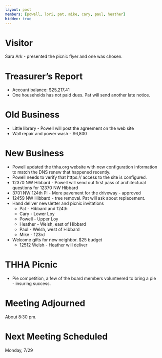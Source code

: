 ```yaml
---
layout: post
members: [powell, lori, pat, mike, cary, paul, heather]
hidden: true
---
```

# Visitor
Sara Ark - presented the picnic flyer and one was chosen.

# Treasurer’s Report
- Account balance: $25,217.41
- One households has not paid dues. Pat will send another late notice.

# Old Business
- Little library - Powell will post the agreement on the web site
- Wall repair and power wash - $6,800

# New Business
* Powell updated the thha.org website with new configuration information to match the DNS renew that happened recently.
* Powell needs to verify that https:// access to the site is configured.
* 12370 NW Hibbard - Powell will send out first pass of architectural questions for 12370 NW Hibbard
* 3701 NW 124th Pl - More pavement for the driveway - approved
* 12459 NW Hibbard - tree removal. Pat will ask about replacement.
* Hand deliver newsletter and picnic invitations
  - Pat - Hibbard and 124th
  - Cary - Lower Loy
  - Powell - Upper Loy
  - Heather - Welsh, east of Hibbard
  - Paul - Welsh, west of Hibbard
  - Mike - 123rd 
* Welcome gifts for new neighbor.  $25 budget
  - 12512 Welsh - Heather will deliver

# THHA Picnic
- Pie competition, a few of the board members volunteered to bring a pie - insuring success.

# Meeting Adjourned
About 8:30 pm.

# Next Meeting Scheduled
Monday, 7/29
